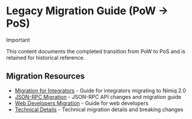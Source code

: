 # Legacy Migration Guide (PoW → PoS)

> [!IMPORTANT]
> This content documents the completed transition from PoW to PoS and is retained for historical reference.

## Migration Resources

- [Migration for Integrators](migration-integrators) - Guide for integrators migrating to Nimiq 2.0
- [JSON-RPC Migration](migration-json-rpc) - JSON-RPC API changes and migration guide
- [Web Developers Migration](migration-web-developers) - Guide for web developers
- [Technical Details](migration-technical-details) - Technical migration details and breaking changes
